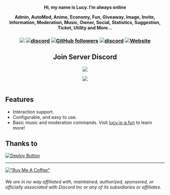 <div align="center">
  <strong>
      <p>Hi, my name is Lucy. I’m always online</p>
    <p>Admin, AutoMod, Anime, Economy, Fun, Giveaway, Image, Invite, Information, Moderation, Music, Owner, Social, Statistics, Suggestion, Ticket, Utility and More...</p>
  </strong>
<h3 align="center">

![](https://visitor-badge.laobi.icu/badge?page_id=lrmn7.lrmn7&)
[![discord](https://img.shields.io/badge/Invite_Bot-5865F2.svg?&style=flat-square&logo=discord&logoColor=white&link=https://discord.com/api/oauth2/authorize?client_id=928966154817523723&permissions=552439376950&redirect_uri=https%3A%2F%2Flucy.hop.sh%2Fapi%2Fcallback&response_type=code&scope=bot%20applications.commands%20guilds.join)](https://discord.com/api/oauth2/authorize?client_id=928966154817523723&permissions=552439376950&redirect_uri=https%3A%2F%2Flucy.hop.sh%2Fapi%2Fcallback&response_type=code&scope=bot%20applications.commands%20guilds.join)
[![GitHub followers](https://img.shields.io/github/followers/miu-discord?label=Follow&style=social)](https://github.com/miu-discord)
[![discord](https://img.shields.io/badge/Join_Discord-5865F2.svg?&style=flat-square&logo=discord&logoColor=white&link=https://discord.gg/WFfjrQxnfH)](https://discord.gg/WFfjrQxnfH)
[![Website](https://img.shields.io/badge/Website-Visit%20Now-blue?style=flat&logo=About.me&logoColor=white)](https://lucy.is-a.fun)

## Join Server Discord
<p align="center"> 
  <a href="https://discord.gg/WFfjrQxnfH" target="_blank"> <img src="https://discordapp.com/api/guilds/1088032923443277824/widget.png?style=banner2"/> </a> 
</p>

</h3>
</div>

<div align="center">
  <img src="https://cdn.discordapp.com/attachments/1098969636306960465/1149868737831383100/lucybott.png"/>
</div>

<br>


## Features
- Interaction support.
- Configurable, and easy to use.
- Basic music and moderation commands.
Visit [lucy.is-a.fun](https://lucy.is-a.fun/) to learn more!

## Thanks to 
[![Deploy Button](https://cdn.hop.io/assets/deploy-button/button.svg)](https://hop.io/r/lrmn/deploy-button)

----

[!["Buy Me A Coffee"](https://www.buymeacoffee.com/assets/img/custom_images/orange_img.png)](https://www.buymeacoffee.com/LRMN)

###### We are in no way affiliated with, maintained, authorized, sponsored, or officially associated with Discord Inc or any of its subsidiaries or affiliates.
<!-- Heavily inspired by https://github.com/crunchy-lab !-->
